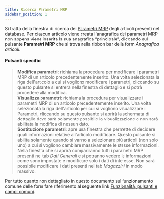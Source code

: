 ```yaml
---
title: Ricerca Parametri MRP
sidebar_position: 1
---
```


Si tratta della finestra di ricerca dei [Parametri MRP](/docs/erp-home/registers/items/create-new-items/create-new-item) degli articoli presenti nel database. Per ciascun articolo viene creata l'anagrafica dei parametri MRP non appena viene inserita la sua anagrafica “principale”, cliccando sul pulsante **Parametri MRP** che si trova nella ribbon bar della form *Anagrafica articoli*.

#### Pulsanti specifici

> **Modifica parametri**: richiama la procedura per modificare i parametri MRP di un articolo precedentemente inserito. Una volta selezionata la riga dell'articolo a cui si vogliono modificare i parametri, cliccando su questo pulsante si entrerà nella finestra di dettaglio e si potrà procedere alla modifica.  
> **Visualizza parametri**: richiama la procedura per visualizzare i parametri MRP di un articolo precedentemente inserito. Una volta selezionata la riga dell'articolo per cui si vogliono visualizzare i Parametri, cliccando su questo pulsante si aprirà la schermata di dettaglio dove sarà solamente possibile la visualizzazione e non sarà abilitata la modifica di nessun dato.  
> **Sostituzione parametri**: apre una finestra che permette di decidere quali informazioni relative all'articolo modificare. Questo pulsante si abilita solamente quando si vanno a selezionare più articoli (non solo uno) a cui si vogliono cambiare massivamente le stesse informazioni. Nella finestra che si aprirà compariranno tutti i parametri MRP presenti nel tab *Dati Generali* e si potranno vedere le informazioni come sono impostate e modificare solo i dati di interesse. Non sarà possibile modificare i dati presenti nel tab *Magazzini* in modo massivo.

Per tutto quanto non dettagliato in questo documento sul funzionamento comune delle form fare riferimento al seguente link [Funzionalità, pulsanti e campi comuni](/docs/guide/common).